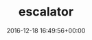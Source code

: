 ---
title:		"escalator"
mediatype:		"upload"
description:		"TBC"
date:		"2016-12-18 16:49:56+00:00"
album:		"experimental"
filename:		"escalator.md"
series:		""
cl_public_id:		"experimental/escalator"
cl_version:		1497004520
format:		"tiff"
bytes:		2935204
width:		2157
height:		1440
exposure_mode:		"Auto"
program:		"Aperture-priority AE"
aperture:		"2.8"
focal_length:		"24.0 mm"
iso:		"200"
shutter_speed:		"1/60"
metering:		"Multi-segment"
flash:		"Off, Did not fire"
white_balance:		"Custom"
colour_temp:		"3350"
has_crop:		"true"
orientation:		"Horizontal (normal)"
camera_model:		"NIKON D800"
lens_info:		"24-70mm f/2.8"
artist:		"No artist info"
x_resolution:		"300"
y_resolution:		"300"
---